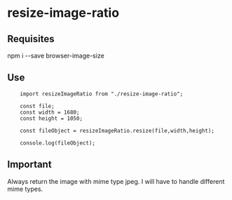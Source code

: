 # resize-image-ratio

## Requisites

npm i --save browser-image-size

## Use

```
    import resizeImageRatio from "./resize-image-ratio";

    const file;
    const width = 1680;
    const height = 1050;

    const fileObject = resizeImageRatio.resize(file,width,height);

    console.log(fileObject);
```

## Important

Always return the image with mime type jpeg. I will have to handle different mime types.

